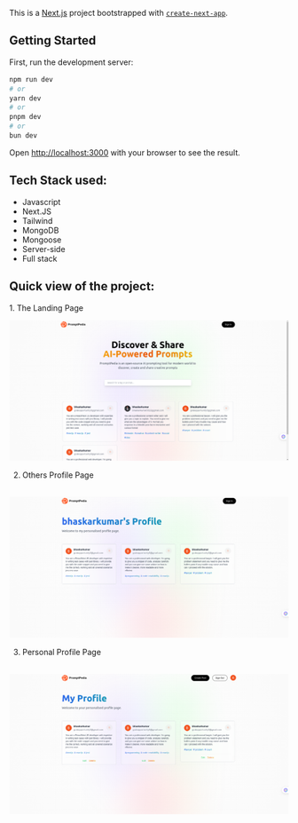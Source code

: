 This is a [Next.js](https://nextjs.org/) project bootstrapped with [`create-next-app`](https://github.com/vercel/next.js/tree/canary/packages/create-next-app).

## Getting Started

First, run the development server:

```bash
npm run dev
# or
yarn dev
# or
pnpm dev
# or
bun dev
```

Open [http://localhost:3000](http://localhost:3000) with your browser to see the result.

## Tech Stack used:
<ul>
  <li>Javascript</li>
  <li>Next.JS</li>
  <li>Tailwind</li>
  <li>MongoDB</li>
  <li>Mongoose</li>
  <li>Server-side</li>
  <li>Full stack</li>
</ul>

<h2>Quick view of the project:</h2>
1. The Landing Page
<p></p>
<img src="https://github.com/bhaskarkrp/promptpedia/blob/main/public/assets/screenshots/landingPage.png" />


2. Others Profile Page
<br>
<img src="https://github.com/bhaskarkrp/promptpedia/blob/main/public/assets/screenshots/OthersProfileView.png" />

3. Personal Profile Page
<br>
<img src="https://github.com/bhaskarkrp/promptpedia/blob/main/public/assets/screenshots/PersonalProfileView.png" />
